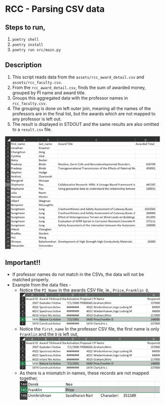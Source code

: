 # RCC - Parsing CSV data

## Steps to run,
1. `poetry shell`
2. `poetry install`
3. `poetry run src/main.py`

## Description
1. This script reads data from the `assets/rcc_award_detail.csv` and `assets/rcc_faculty.csv`.
2. From the `rcc_award_detail.csv`, finds the sum of awarded money, grouped by PI name and award title.
3. Groups this aggregated data with the professor names in `rcc_faculty.csv`.
4. The grouping is done on left outer join, meaning all the names of the professors are in the final list, but the awards which are not mapped to any professor is left out.
5. The result is displayed in STDOUT and the same results are also omitted to a `result.csv` file.

![Sample Result](./screenshots/result.png)

## Important!!
- If professor names do not match in the CSVs, the data will not be matched properly.
- Example from the data files -
    * Notice the `PI Name` in the awards CSV file, ie., `Price,Franklin D`,
    ![Name mismatch in awards data](./screenshots/name%20mismatch%20award%20details.png)
    * Notice the `first_name` In the professor CSV file, the first name is only `Franklin` and the `D` is left out,
    ![Name mismatch in awards data](./screenshots/name%20mismatch%20award%20details.png)
    * As there is a mismatch in names, these records are not mapped together,
    ![Name mismatch in awards data](./screenshots/name%20mismatch%20results.png)

